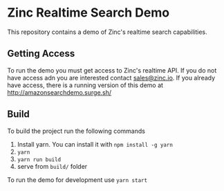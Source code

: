 # Zinc Realtime Search Demo

This repository contains a demo of Zinc's realtime search capabilities.

## Getting Access

To run the demo you must get access to Zinc's realtime API. If you do not have access  adn you are interested contact sales@zinc.io. If you already have access, there is a running version of this demo at http://amazonsearchdemo.surge.sh/ 

## Build

To build the project run the following commands

1. Install yarn. You can install it with `npm install -g yarn`
2. `yarn`
3. `yarn run build`
4. serve from `build/` folder

To run the demo for development use `yarn start`
